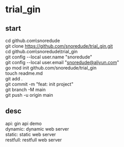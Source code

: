 # trial_gin

## start
cd github.com\snoredude  
git clone https://github.com/snoredude/trial_gin.git  
cd github.com\snoredude\trial_gin  
git config --local user.name "snoredude"  
git config --local user.email "snoredude@aliyun.com"  
go mod init github.com/snoredude/trial_gin  
touch readme.md  
git add .  
git commit -m "feat: init project"  
git branch -M main  
git push -u origin main  

## desc
api: gin api demo  
dynamic: dynamic web server  
static: static web server  
restfull: restfull web server  


